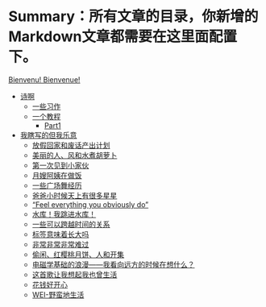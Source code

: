 # Summary：所有文章的目录，你新增的 Markdown文章都需要在这里面配置下。
<!--
mdbook build
 -->

<!--
git init
git add .
git commit -m "init"

git remote add origin https://github.com/yangruoxuan0516/Mon_Journal.git
git branch -M main
git push -u origin main

git config --global http.sslBackend "openssl"
git push -u origin main --force
 -->

[Bienvenu! Bienvenue!](./README.md)
- [诗啊](./poem/poem.md)
    - [一些习作](./poem/mypoem.md)
    - [一个教程](./poem/poemGuideline.md)
       - [Part1](./poem/poemPart1.md)
- [我瞎写的但我乐意](./diary/0.md)
    - [放假回家和废话产出计划](./diary/1.md)
    - [美丽的人、风和水煮胡萝卜](./diary/2.md)
    - [第一次见到小家伙](./diary/3.md)
    - [月嫂阿姨在做饭](./diary/4.md)
    - [一些广场舞经历](./diary/5.md)
    - [爸爸小时候天上有很多星星](./diary/6.md)
    - [“Feel everything you obviously do”](./diary/7.md)
    - [水库！我跳进水库！](./diary/8.md)
    - [一些可以跨越时间的关系](./diary/9.md)
    - [标签意味着长大吗](./diary/10.md)
    - [非常非常非常难过](./diary/11.md)
    - [偷闲、红樱桃月饼、人和开集](./diary/12.md)
    - [电磁学基础的浪漫——我看向远方的时候在想什么？](./diary/13.md)
    - [这首歌让我想起我也曾生活](./diary/14.md)
    - [花钱好开心](./diary/15.md)
    - [WEI-野蛮地生活](./diary/16.md)
<!-- - [糟糕的开学第一天](./diary/17.md) -->
<!-- - [我也不认识我](./diary/18.md) -->
<!-- - [好好吃饭](./diary/19.md) -->
<!-- - [和妈妈打电话好开心](./diary/20.md) -->
<!-- - [什么戏剧旅行、什么戏剧盲盒、什么戏剧生活](./diary/21.md) -->
